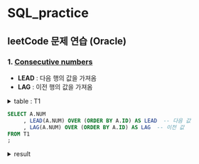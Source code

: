 # SQL_practice

## leetCode 문제 연습 (Oracle)

### 1. [Consecutive numbers](https://github.com/jini329/SQL_practice/tree/main/consecutive-numbers)
- **LEAD** : 다음 행의 값을 가져옴
- **LAG** : 이전 행의 값을 가져옴

<details>
    <summary>table : T1</summary>
  
  | id | num |
  |----|-----|
  | 1  | 1   |
  | 2  | 1   |
  | 3  | 1   |
  | 4  | 2   |
  | 5  | 1   |
</details>

```sql
SELECT A.NUM
     , LEAD(A.NUM) OVER (ORDER BY A.ID) AS LEAD  -- 다음 값
     , LAG(A.NUM) OVER (ORDER BY A.ID) AS LAG  -- 이전 값
FROM T1
;
```
<details>
    <summary>result</summary>
  
| NUM | LEAD | LAG |
|-----|------|-----|
|  1  |  1  |  -  |
|  1  |  1  |  1  |
|  1  |  2  |  1  |
|  2  |  1  |  1  |
|  1  |  -  |  2  |

</details>


